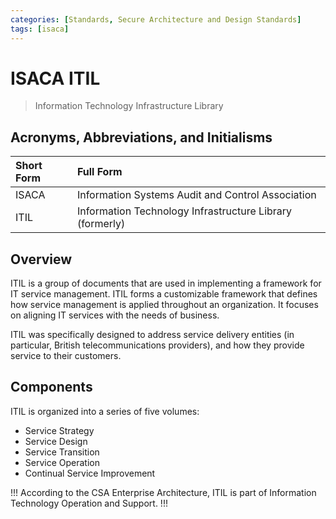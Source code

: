 ```yaml
---
categories: [Standards, Secure Architecture and Design Standards]
tags: [isaca]
---
```


# ISACA ITIL

> Information Technology Infrastructure Library

## Acronyms, Abbreviations, and Initialisms

Short Form | Full Form
:--- | :---
ISACA | Information Systems Audit and Control Association
ITIL | Information Technology Infrastructure Library (formerly)

## Overview

ITIL is a group of documents that are used in implementing a framework for IT service management. ITIL forms a customizable framework that defines how service management is applied throughout an organization. It focuses on aligning IT services with the needs of business.

ITIL was specifically designed to address service delivery entities (in particular, British telecommunications providers), and how they provide service to their customers.

## Components

ITIL is organized into a series of five volumes:

- Service Strategy
- Service Design
- Service Transition
- Service Operation
- Continual Service Improvement

!!!
According to the CSA Enterprise Architecture, ITIL is part of Information Technology Operation and Support.
!!!

